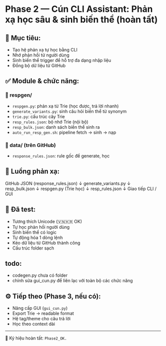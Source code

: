 # Phase 2 — Cún CLI Assistant: Phản xạ học sâu & sinh biến thể (hoàn tất)

## 🧠 Mục tiêu:
- Tạo hệ phản xạ tự học bằng CLI
- Nhớ phản hồi từ người dùng
- Sinh biến thể trigger để hỗ trợ đa dạng nhập liệu
- Đồng bộ dữ liệu từ GitHub

## ✅ Module & chức năng:

### 📁 respgen/
- `respgen.py`: phản xạ từ Trie (học được, trả lời nhanh)
- `generate_variants.py`: sinh câu hỏi biến thể từ synonym
- `trie.py`: cấu trúc cây Trie
- `resp_rules.json`: bộ nhớ Trie (nội bộ)
- `resp_bulk.json`: danh sách biến thể sinh ra
- `auto_run_resp_gen.sh`: pipeline fetch → sinh → nạp

### 📁 data/ (trên GitHub)
- `response_rules.json`: rule gốc để generate, học

## 🔄 Luồng phản xạ:

GitHub JSON (response_rules.json)
↓
generate_variants.py
↓
resp_bulk.json
↓
respgen.py (Trie học)
↓
resp_rules.json
↓
Giao tiếp CLI / GUI


## 🧪 Đã test:
- Tương thích Unicode (🇻🇳🇰🇷 OK)
- Tự học phản hồi người dùng
- Sinh biến thể có logic
- Tự động hóa 1 dòng lệnh
- Kéo dữ liệu từ GitHub thành công
- Cấu trúc folder sạch

## todo: 
- codegen.py chưa có folder
- chỉnh sửa gui_cun.py để liên lạc với toàn bộ các chức năng

## ⚙ Tiếp theo (Phase 3, nếu có):
- Nâng cấp GUI (`gui_cun.py`)
- Export Trie → readable format
- Hệ tag/theme cho câu trả lời
- Học theo context dài

---

🧭 Ký hiệu hoàn tất: `Phase2_OK.`

